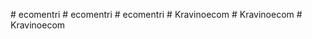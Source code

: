 
#   e c o m e n t r i  
 #   e c o m e n t r i  
 #   e c o m e n t r i  
 #   K r a v i n o e c o m  
 #   K r a v i n o e c o m  
 #   K r a v i n o e c o m  
 